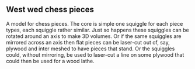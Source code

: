 ## West wed chess pieces

A model for chess pieces. The core is simple one squiggle for each piece types, each squiggle rather similar.
Just so happens these squiggles can be rotated around an axis to make 3D volumes.
Or if the same squiggles are mirrored across an axis then flat pieces can be laser-cut out of, say, plywood and inter meshed to have pieces that stand.
Or the squiggles could, without mirroring, be used to laser-cut a line on some plywood that could then be used for a wood lathe.


